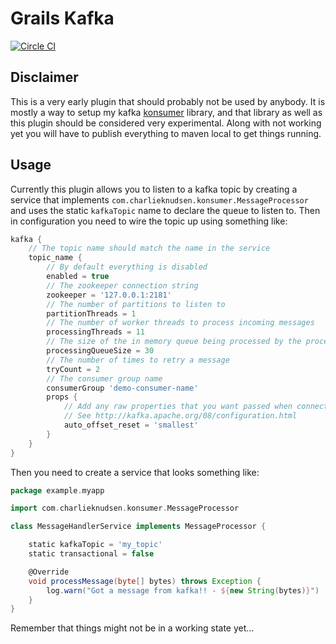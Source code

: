 Grails Kafka
============

[![Circle CI](https://circleci.com/gh/charliek/grails-kafka/tree/master.svg?style=svg)](https://circleci.com/gh/charliek/grails-kafka/tree/master)

Disclaimer
----------
This is a very early plugin that should probably not be used by anybody. It is mostly
a way to setup my kafka [konsumer](https://github.com/charliek/konsumer) library, and
that library as well as this plugin should be considered very experimental. Along with
not working yet you will have to publish everything to maven local to get things running.

Usage
-----

Currently this plugin allows you to listen to a kafka topic by creating a service that
implements `com.charlieknudsen.konsumer.MessageProcessor` and uses the static `kafkaTopic`
name to declare the queue to listen to.  Then in configuration you need to wire the topic
up using something like:

```groovy
kafka {
	// The topic name should match the name in the service
	topic_name {
		// By default everything is disabled
		enabled = true
		// The zookeeper connection string
		zookeeper = '127.0.0.1:2181'
		// The number of partitions to listen to
		partitionThreads = 1
		// The number of worker threads to process incoming messages
		processingThreads = 11
		// The size of the in memory queue being processed by the processingThreads
		processingQueueSize = 30
		// The number of times to retry a message
		tryCount = 2
		// The consumer group name
		consumerGroup 'demo-consumer-name'
		props {
			// Add any raw properties that you want passed when connecting
			// See http://kafka.apache.org/08/configuration.html
			auto_offset_reset = 'smallest'
		}
	}
}
```

Then you need to create a service that looks something like:

```groovy
package example.myapp

import com.charlieknudsen.konsumer.MessageProcessor

class MessageHandlerService implements MessageProcessor {

	static kafkaTopic = 'my_topic'
	static transactional = false

	@Override
	void processMessage(byte[] bytes) throws Exception {
		log.warn("Got a message from kafka!! - ${new String(bytes)}")
	}
}
```

Remember that things might not be in a working state yet...
